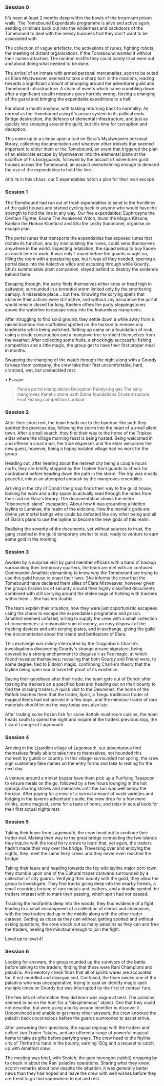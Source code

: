 ### Session 0
It's been at least 2 months deep within the bowls of the Incarnium prison walls. The Tomebound Expendable programme is alive and active again, sending criminals back out into the wilderness and backdoors of the Tomebound to deal with the messy business that they don't want to be associated with.

The collection of vague artefacts, the activations of runes, fighting robots, the meeting of distant organisations. If the Tomebound wanted it without their names attached. The random misfits they could barely trust were out and about doing what needed to be done. 

The arrival of an inmate with armed personal mercenaries, soon to be outed as Elara Mystweaver, seemed to take a sharp turn in the missions, leading towards a significant amount of snooping around the adventurer guild and Tomebound infrastructure. A chain of events which came crumbling down after a significant stealth missions goes horribly wrong, forcing a changing of the guard and bringing the expendable expeditions to a halt. 

For about a month anyhow, with tasking returning back to normality. As normal as the Tomebound using it's prison system to its pollical ends. Bridge destruction, the defence of elemental infrastructure, and just as quickly into snooping around the guild, but this time for corruption and deception.

This came up to a climax upon a raid on Elara's Mystweavers personal library, collecting documentation and whatever other trinkets that seemed important to either them or the Tomebound, an event that triggered the plan of an elaborate escape by Mystweaver into the elemental plane at the sacrifice of his bodyguards, followed by the assault of adventurer guild houses across the Tomebound, an assault overwhelming enough to demand the use of the expendables to hold the line.

And its in this chaos, our 5 expendables hatch a plan for their own escape
### Session 1
The Tomebound had run out of fresh expendables to send to the frontlines of the guild houses and started cycling back in anyone who would have the strength to hold the line in any way. Our five expendables; Euphrosyne the Centaur Fighter, Eaone The Awakened Witch, Izumi the Magus Kitsune, Kaelam the Human Kineticist and Shu the Leshy Summoner, organise an escape plan.

The portal runes that transports the expendables has exposed runes that dictate its function, and by manipulating the runes, could send themselves anywhere in the world. Expecting retaliation, the squad setup to buy Eaone as much time to work. It was only 1 round before the guards caught on, filling the room with a paralyzing gas, but it was all they needed, opening a portal deep into the Kolective wilds and escaping through while Gourdy, Shu's summonable plant companion, stayed behind to destroy the evidence behind them.

Escaping through, the party finds themselves either knee or head high in saltwater, surrounded in a torrential storm limited only by the smothering canopy. A miserable place... but free. Knowing the scrying spells that observe their actions were still active, and without any assurance the portal would remain closed for long, Kaelem offers the party steppingstones above the waterline to escape deep into the featureless mangroves.

After struggling to find solid ground, they settle down a while away from a raised bamboo-like scaffolded spotted on the horizon to remove any landmarks while being watched. Setting up camp on a foundation of rock, using a crude construction and a mangrove tree to shield themselves from the weather. After collecting some fruits, a shockingly successful fishing competition and a little magic, the group get to have their first proper meal in months.

Swapping the changing of the watch through the night along with a Gourdy to keep them company, the crew take their first uncomfortable, hard, cramped, wet, but unshackled rest.

• Escape
> Panda portal manipulation
> Deception
> Paralyzing gas
> The salty mangroves
> Kenetic stone path
> Stone foundations
> Crude structure
> Fruit
> Fishing competition
> Lookout

### Session 2
After their short rest, the team heads out to the bamboo-like path they spotted the previous day, following the storm into the heart of a small silent town. After a small search, they find their way to the home of the Tripkee elder where the village morning feast is being hosted. Being welcomed in and offered a small meal, the tribe disperses and the elder welcomes the new guest, however, being a happy isolated village had no work for the group. 

Heading out, after hearing about the nearest city being a couple hours north, they are briefly stopped by the Tripkee front guards to check for contraband before heading down the path in the storm. The trip was mostly peaceful, minus an attempted ambush by the mangroves crocodiles.

Arriving in the city of Dondri the group finds their way to the guild house, looking for work and a dry space to actually read through the notes from their raid on Elara's library. The documentation shows the entire "discovered island" escapades. About how it was grounding a hidden layline to Luminae, the realm of the eidolons. How the mortal's gods are divine yet mortal beings who could be defeated like any other being and all of Elara's plans to use the layline to become the new gods of this realm.

Realising the severity of the documents, yet without sources to trust, the gang crashed in the guild temporary shelter to rest, ready to venture to earn some gold in the morning

### Session 3
Awoken by a surprise visit by guild member officials with a band of backup surrounding their temporary quarters, the team are met with an confused Commander Amathist demanding to know why the Tomebound are trying to use this guild house to enact their laws. She informs the crew that the Tomebound have declared them allies of Elara Mistweaver, however given the groups brazen lax of security around their highly classified documents combined with still carrying around the stolen bags of holding with trackers within them... She has her doubts.

The team explain their situation, how they were just opportunistic escapees using the chaos to escape the expendables programme and prison. Amathist seemed unfazed, willing to supply the crew with a small collection of conveniences: a reasonable sum of money, an easy disposal of the tracking devices and anti-scrying plates, and in exchange, giving the guild the documentation about the island and battleplans of Elara.

This exchange was mildly interrupted by the Dragonborn Charlie's investigations discovering Gourdy's strange arcane signature, being covered by a strong enchantment to disguise it as Fae magic, at which friend revealed themselves; revealing that both Gourdy and Friend were, to some degree, tied to Eidolon magic, confirming Charlie's theory that the layline being open would have left proof of its existence.

Saying their goodbyes after their trade, the team gets out of Dondri after tossing the trackers on a specified boat and heading out on their bounty to find the missing traders. A quick visit to the Dewmines, the home of the Ratfolk teaches them that the trader, Spirit, a Tengu traditional trader of magical items had not arrived in a few days, and the minotaur trader of rare materials should be on the way today was also late. 

After trading some frozen fish for some Ratfolk mushroom cuisine, the team heads south to spend the night and inquire at the traders previous stop, the Lizard Lounge of Lagomouth

### Session 4
Arriving in the Lizardkin village of Lagomouth, our adventurous find themselves finally able to take time to themselves, not hounded this moment by guilds or country. In this village-surrounded hot spring, the crew sign customary fake names on the entry forms and take to resting for the next day.

A venture around a trinket bazaar have them pick up a Purifying Teaspoon to ensure meals on the go, followed by a few hours lounging in the hot springs sharing stories and memories until the sun was well below the horizon. After paying for a meal of a surreal amount of sushi varieties and lodging in the taverns adventure's suite, the crew drop for a few more drinks, some magical, some for a taste of home, and relax in actual beds for their first actual nights rest.

### Session 5
Taking their leave from Lagomouth, the crew head out to continue their trader trail. Making their way to the great bridge connecting the two islands they inquire with the local ferry crews to learn that, yet again, the traders hadn't made their way over the bridge. Traversing over and enjoying the sights, they meet the same ferry crews and they never even reached the bridge. 

Taking their leave and heading towards the fey wild layline major port-town, they stumble upon one of the Cultural trader caravans surrounded by a collection of city guards. Verifying their bounty with the guild, they allow the group to investigate. They find tracks going deep into the nearby forests, a small countries fortune of rare metals and leathers, and a druidic symbol the traders interact with to mark their passing, which spirit had not passed.

Tracking the hoofprints deep into the woods, they find evidence of a fight leading to a small encampment of a collection of clerics and champions, with the two traders tied up in the middle along with the other trader caravan. Getting as close as they can without getting spotted and without asking questions, the crew knock out as many paladins as they can and free the traders, healing the minotaur enough to join the fight.

Level up to level 4!

### Session 6
Looking for answers, the group rounded up the survivors of the battle before talking to the traders, finding that these were Rani Champions and paladins. An inventory check finds that all of spirits wares are accounted for, if not muddled and disorganised. Confused, the team awoke one of the paladins who was uncooperative, trying to cast an identify magic spell multiple times on Gourdy but was interrupted by the first of centaur fury. 

The few bits of information they did learn was vague at best. The paladins seemed to be on the hunt for a "blasphemous" object. One that they could not describe, but were using a bulky arcane identifier to discover it. Unconvinced and unable to get many other answers, the crew knocked the paladin back unconscious before the guards summoned to assist arrive.

After answering their questions, the squad regroup with the traders and collect two Trader Tokens, and are offered a range of powerful magical items to take as gifts before partying ways. The crew head to the feyline city of Thirthrit to hand in the bounty, earning 150g and a request to catch up with Amathist crew. 

The meeting was brief, with Scotch, the grey herengon (rabbit) dropping by to check in about the Rani paladins operations. Sharing what they knew, scorch remarks about how despite the situation, it was generally better news than they had hoped and leave the crew with well wishes before they are freed to go find somewhere to eat and rest.